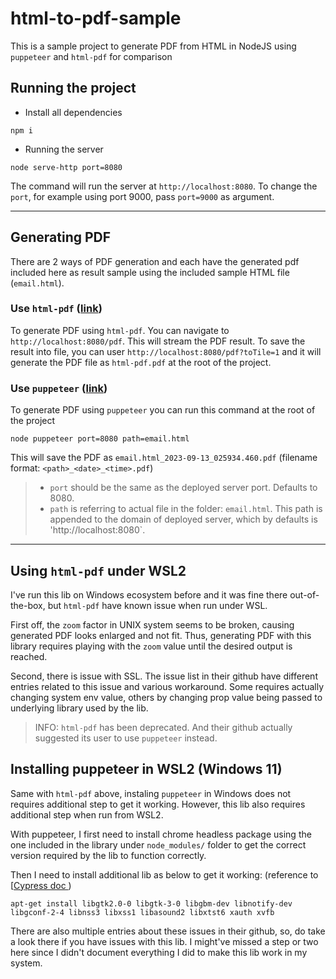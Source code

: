 # html-to-pdf-sample

This is a sample project to generate PDF from HTML in NodeJS using `puppeteer` and `html-pdf` for comparison

## Running the project

- Install all dependencies
  
```
npm i
```

- Running the server

```
node serve-http port=8080
```

The command will run the server at `http://localhost:8080`. To change the `port`, for example using port 9000, pass `port=9000` as argument.


------------------------
## Generating PDF

There are 2 ways of PDF generation and each have the generated pdf included here as result sample using the included sample HTML file (`email.html`).

### Use `html-pdf` ([link](https://github.com/marcbachmann/node-html-pdf))

To generate PDF using `html-pdf`. You can navigate to `http://localhost:8080/pdf`. This will stream the PDF result. 
To save the result into file, you can user `http://localhost:8080/pdf?toTile=1` and it will generate the PDF file as `html-pdf.pdf` at the root of the project.


### Use `puppeteer` ([link](https://github.com/puppeteer/puppeteer))

To generate PDF using `puppeteer` you can run this command at the root of the project

```
node puppeteer port=8080 path=email.html
```

This will save the PDF as `email.html_2023-09-13_025934.460.pdf` (filename format: `<path>_<date>_<time>.pdf`)

> - `port` should be the same as the deployed server port. Defaults to 8080.
> - `path` is referring to actual file in the folder: `email.html`. This path is appended to the domain of deployed server, which by defaults is 'http://localhost:8080`.


------------------------
## Using `html-pdf` under WSL2

I've run this lib on Windows ecosystem before and it was fine there out-of-the-box, but `html-pdf` have known issue when run under WSL. 

First off, the `zoom` factor in UNIX system seems to be broken, causing generated PDF looks enlarged and not fit. Thus, generating PDF with this library requires playing with the `zoom` value until the desired output is reached. 

Second, there is issue with SSL. The issue list in their github have different entries related to this issue and various workaround. Some requires actually changing system env value, others by changing prop value being passed to underlying library used by the lib.

> INFO: `html-pdf` has been deprecated. And their github actually suggested its user to use `puppeteer` instead.


## Installing puppeteer in WSL2 (Windows 11)

Same with `html-pdf` above, instaling `puppeteer` in Windows does not requires additional step to get it working. However, this lib also requires additional step when run from WSL2.

With puppeteer, I first need to install chrome headless package using the one included in the library under `node_modules/` folder to get the correct version required by the lib to function correctly.

Then I need to install additional lib as below to get it working: (reference to [[Cypress doc ](https://docs.cypress.io/guides/getting-started/installing-cypress#Linux-Prerequisites))

```
apt-get install libgtk2.0-0 libgtk-3-0 libgbm-dev libnotify-dev libgconf-2-4 libnss3 libxss1 libasound2 libxtst6 xauth xvfb
```

There are also multiple entries about these issues in their github, so, do take a look there if you have issues with this lib. I might've missed a step or two here since I didn't document everything I did to make this lib work in my system.
